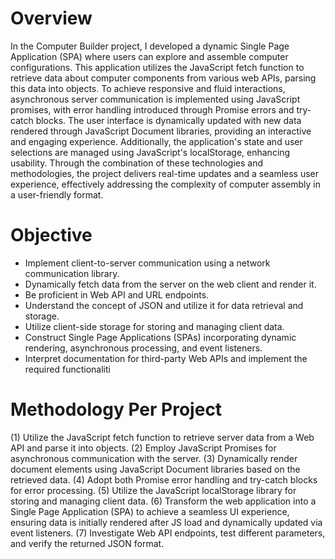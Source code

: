 # Overview
In the Computer Builder project, I developed a dynamic Single Page Application (SPA) where users can explore and assemble computer configurations. 
This application utilizes the JavaScript fetch function to retrieve data about computer components from various web APIs, parsing this data into objects. 
To achieve responsive and fluid interactions, asynchronous server communication is implemented using JavaScript promises, with error handling introduced through Promise errors and try-catch blocks. 
The user interface is dynamically updated with new data rendered through JavaScript Document libraries, providing an interactive and engaging experience. 
Additionally, the application's state and user selections are managed using JavaScript's localStorage, enhancing usability. 
Through the combination of these technologies and methodologies, the project delivers real-time updates and a seamless user experience, effectively addressing the complexity of computer assembly in a user-friendly format.

# Objective
- Implement client-to-server communication using a network communication library.
- Dynamically fetch data from the server on the web client and render it.
- Be proficient in Web API and URL endpoints.
- Understand the concept of JSON and utilize it for data retrieval and storage.
- Utilize client-side storage for storing and managing client data.
- Construct Single Page Applications (SPAs) incorporating dynamic rendering, asynchronous processing, and event listeners.
- Interpret documentation for third-party Web APIs and implement the required functionaliti

# Methodology Per Project
(1) Utilize the JavaScript fetch function to retrieve server data from a Web API and parse it into objects.
(2) Employ JavaScript Promises for asynchronous communication with the server.
(3) Dynamically render document elements using JavaScript Document libraries based on the retrieved data.
(4) Adopt both Promise error handling and try-catch blocks for error processing.
(5) Utilize the JavaScript localStorage library for storing and managing client data.
(6) Transform the web application into a Single Page Application (SPA) to achieve a seamless UI experience, ensuring data is initially rendered after JS load and dynamically updated via event listeners.
(7) Investigate Web API endpoints, test different parameters, and verify the returned JSON format.



